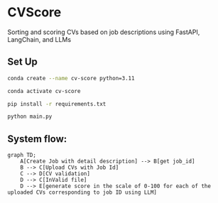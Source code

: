 # CVScore
Sorting and scoring CVs based on job descriptions using FastAPI, LangChain, and LLMs

## Set Up

```sh
conda create --name cv-score python=3.11

conda activate cv-score

pip install -r requirements.txt 

python main.py
```

## System flow:

```mermaid
graph TD;
    A[Create Job with detail description] --> B[get job_id]
    B --> C[Upload CVs with Job Id]
    C --> D[CV validation]
    D --> C[InValid file]
    D --> E[generate score in the scale of 0-100 for each of the uploaded CVs corresponding to job ID using LLM]
```
